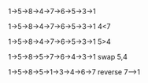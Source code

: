 1->5->8->4->7->6->5->3->1

1->5->8->4->7->6->5->3->1   4<7 

1->5->8->4->7->6->5->3->1   5>4

1->5->8->5->7->6->4->3->1   swap 5,4

1->5->8->5->1->3->4->6->7   reverse 7-->1